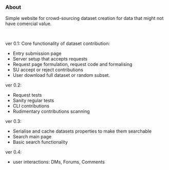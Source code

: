 

### About
Simple website for crowd-sourcing dataset creation for data that might not have comercial value.
      
      
&nbsp;

ver 0.1: Core functionality of dataset contribution:
* Entry submission page
* Server setup that accepts requests
* Request page formulation, request code and formalising
* SU accept or reject contributions
* User download full dataset or random subset.

ver 0.2:
* Request tests
* Sanity regular tests
* CLI contributions
* Rudimentary contributions scanning

ver 0.3:
* Serialise and cache datasets properties to make them searchable
* Search main page
* Basic search functionality

ver 0.4:
* user interactions: DMs, Forums, Comments
